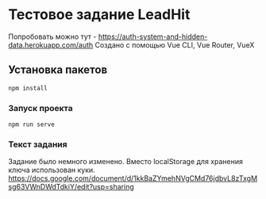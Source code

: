 # Тестовое задание LeadHit
Попробовать можно тут - https://auth-system-and-hidden-data.herokuapp.com/auth
Создано с помощью Vue CLI, Vue Router, VueX
## Установка пакетов
```
npm install
```

### Запуск проекта
```
npm run serve
```
### Текст задания
Задание было немного изменено. Вместо localStorage для хранения ключа использован куки.
https://docs.google.com/document/d/1kkBaZYmehNVgCMd76jdbvL8zTxgMsg63VWnDWdTdkiY/edit?usp=sharing

